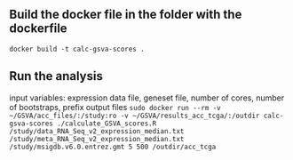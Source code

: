 ## Build the docker file in the folder with the dockerfile
``` docker build -t calc-gsva-scores . ```

## Run the analysis
input variables: expression data file, geneset file, number of cores, number of bootstraps, prefix output files
``` sudo docker run --rm -v ~/GSVA/acc_files/:/study:ro -v ~/GSVA/results_acc_tcga/:/outdir calc-gsva-scores ./calculate_GSVA_scores.R /study/data_RNA_Seq_v2_expression_median.txt /study/meta_RNA_Seq_v2_expression_median.txt /study/msigdb.v6.0.entrez.gmt 5 500 /outdir/acc_tcga ```



